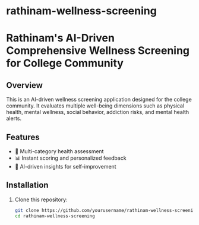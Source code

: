 # rathinam-wellness-screening
# Rathinam's AI-Driven Comprehensive Wellness Screening for College Community

## Overview
This is an AI-driven wellness screening application designed for the college community. It evaluates multiple well-being dimensions such as physical health, mental wellness, social behavior, addiction risks, and mental health alerts.

## Features
- 🎯 Multi-category health assessment
- 📊 Instant scoring and personalized feedback
- 🚀 AI-driven insights for self-improvement

## Installation
1. Clone this repository:
   ```sh
   git clone https://github.com/yourusername/rathinam-wellness-screening.git
   cd rathinam-wellness-screening

